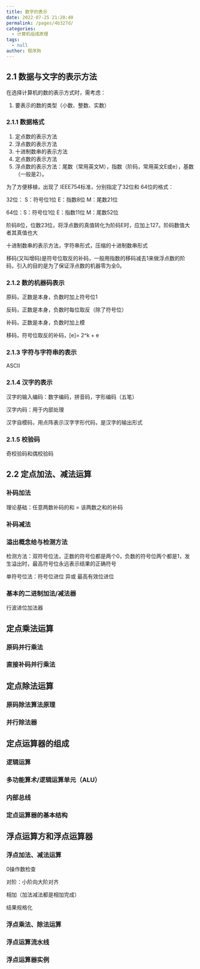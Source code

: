 ```yaml
---
title: 数字的表示
date: 2022-07-25 21:20:40
permalink: /pages/4b327d/
categories: 
  - 计算机组成原理
tags: 
  - null
author: 程序狗
---
```

## 2.1 数据与文字的表示方法

在选择计算机的数的表示方式时，需考虑：

1. 要表示的数的类型（小数、整数、实数）

### 2.1.1 数据格式

1. 定点数的表示方法
2. 浮点数的表示方法
3. 十进制数串的表示方法
4. 定点数的表示方法
5. 浮点数的表示方法：尾数（常用英文M），指数（阶码，常用英文E或e），基数（一般是2）。

为了方便移植，出现了 IEEE754标准，分别指定了32位和 64位的格式：

32位：  S：符号位1位          E：指数8位        M：尾数21位

64位：S：符号位1位          E：指数11位        M：尾数52位

阶码8位，位数23位，将浮点数的真值转化为阶码E时，应加上127。阶码数值大者其真值也大

十进制数串的表示方法，字符串形式，压缩的十进制数串形式

移码(又叫增码)是符号位取反的补码，一般用指数的移码减去1来做浮点数的阶码，引入的目的是为了保证浮点数的机器零为全0。

### 2.1.2 数的机器码表示

原码，正数是本身，负数时加上符号位1

反码，正数是本身，负数时每位取反（除了符号位）

补码，正数是本身，负数时加上模

移码，符号位取反的补码，[e]= 2^k + e

### 2.1.3 字符与字符串的表示

ASCII

### 2.1.4 汉字的表示

汉字的输入编码：数字编码，拼音码，字形编码（五笔）

汉字内码：用于内部处理

汉字自模码，用点阵表示汉字字形代码，是汉字的输出形式

### 2.1.5 校验码

奇校验码和偶校验码

## 2.2 定点加法、减法运算

### 补码加法

理论基础：任意两数补码的和 = 该两数之和的补码

### 补码减法

### 溢出概念给与检测方法

检测方法：双符号位法，正数的符号位都是两个0，负数的符号位两个都是1，发生溢出时，最高符号位永远表示结果的正确符号

单符号位法：符号位进位  异或   最高有效位进位

### 基本的二进制加法/减法器

行波进位加法器

## 定点乘法运算

### 原码并行乘法

### 直接补码并行乘法

## 定点除法运算

### 原码除法算法原理

### 并行除法器

## 定点运算器的组成

### 逻辑运算

### 多功能算术/逻辑运算单元（ALU）

### 内部总线

### 定点运算器的基本结构

## 浮点运算方和浮点运算器

### 浮点加法、减法运算

0操作数检查

对阶：小阶向大阶对齐

相加（加法减法都是相加完成）

结果规格化

### 浮点乘法、除法运算

### 浮点运算流水线

### 浮点运算器实例